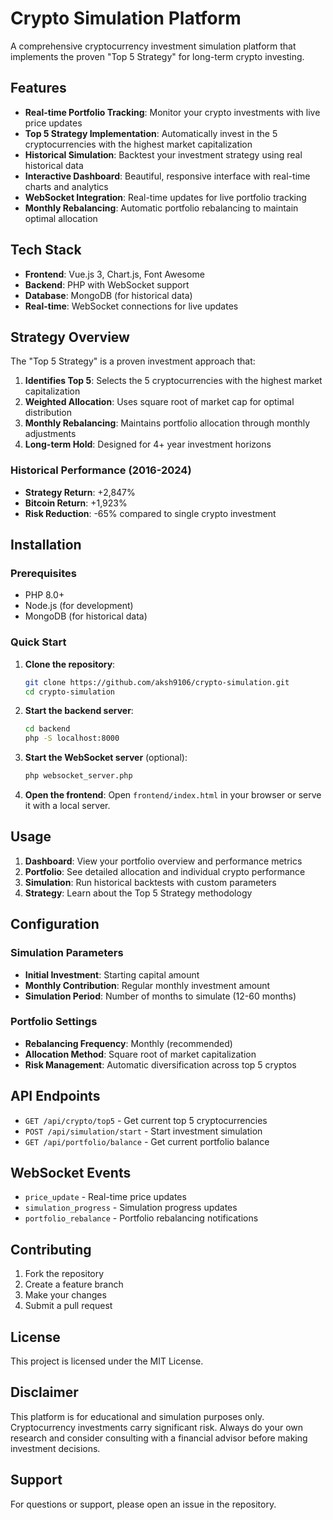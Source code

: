 # Crypto Simulation Platform

A comprehensive cryptocurrency investment simulation platform that implements the proven "Top 5 Strategy" for long-term crypto investing.

## Features

- **Real-time Portfolio Tracking**: Monitor your crypto investments with live price updates
- **Top 5 Strategy Implementation**: Automatically invest in the 5 cryptocurrencies with the highest market capitalization
- **Historical Simulation**: Backtest your investment strategy using real historical data
- **Interactive Dashboard**: Beautiful, responsive interface with real-time charts and analytics
- **WebSocket Integration**: Real-time updates for live portfolio tracking
- **Monthly Rebalancing**: Automatic portfolio rebalancing to maintain optimal allocation

## Tech Stack

- **Frontend**: Vue.js 3, Chart.js, Font Awesome
- **Backend**: PHP with WebSocket support
- **Database**: MongoDB (for historical data)
- **Real-time**: WebSocket connections for live updates

## Strategy Overview

The "Top 5 Strategy" is a proven investment approach that:

1. **Identifies Top 5**: Selects the 5 cryptocurrencies with the highest market capitalization
2. **Weighted Allocation**: Uses square root of market cap for optimal distribution
3. **Monthly Rebalancing**: Maintains portfolio allocation through monthly adjustments
4. **Long-term Hold**: Designed for 4+ year investment horizons

### Historical Performance (2016-2024)
- **Strategy Return**: +2,847%
- **Bitcoin Return**: +1,923%
- **Risk Reduction**: -65% compared to single crypto investment

## Installation

### Prerequisites
- PHP 8.0+
- Node.js (for development)
- MongoDB (for historical data)

### Quick Start

1. **Clone the repository**:
   ```bash
   git clone https://github.com/aksh9106/crypto-simulation.git
   cd crypto-simulation
   ```

2. **Start the backend server**:
   ```bash
   cd backend
   php -S localhost:8000
   ```

3. **Start the WebSocket server** (optional):
   ```bash
   php websocket_server.php
   ```

4. **Open the frontend**:
   Open `frontend/index.html` in your browser or serve it with a local server.

## Usage

1. **Dashboard**: View your portfolio overview and performance metrics
2. **Portfolio**: See detailed allocation and individual crypto performance
3. **Simulation**: Run historical backtests with custom parameters
4. **Strategy**: Learn about the Top 5 Strategy methodology

## Configuration

### Simulation Parameters
- **Initial Investment**: Starting capital amount
- **Monthly Contribution**: Regular monthly investment amount
- **Simulation Period**: Number of months to simulate (12-60 months)

### Portfolio Settings
- **Rebalancing Frequency**: Monthly (recommended)
- **Allocation Method**: Square root of market capitalization
- **Risk Management**: Automatic diversification across top 5 cryptos

## API Endpoints

- `GET /api/crypto/top5` - Get current top 5 cryptocurrencies
- `POST /api/simulation/start` - Start investment simulation
- `GET /api/portfolio/balance` - Get current portfolio balance

## WebSocket Events

- `price_update` - Real-time price updates
- `simulation_progress` - Simulation progress updates
- `portfolio_rebalance` - Portfolio rebalancing notifications

## Contributing

1. Fork the repository
2. Create a feature branch
3. Make your changes
4. Submit a pull request

## License

This project is licensed under the MIT License.

## Disclaimer

This platform is for educational and simulation purposes only. Cryptocurrency investments carry significant risk. Always do your own research and consider consulting with a financial advisor before making investment decisions.

## Support

For questions or support, please open an issue in the repository.
